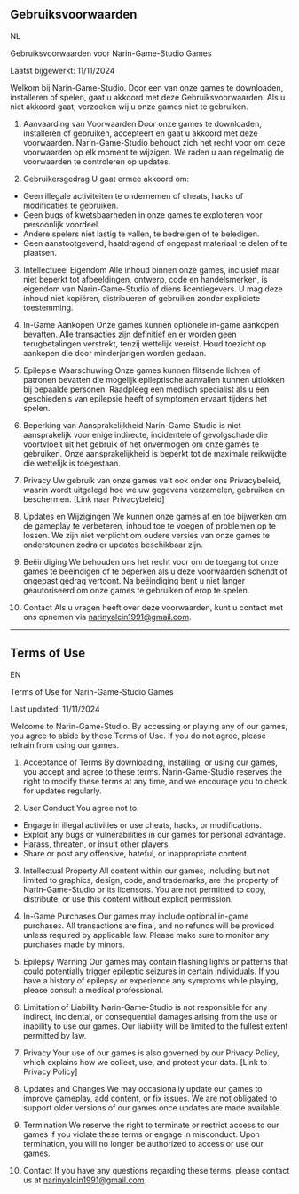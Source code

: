 <style>
h1 { display: none; }
</style>

## Gebruiksvoorwaarden
 
NL

Gebruiksvoorwaarden voor Narin-Game-Studio Games

Laatst bijgewerkt: 11/11/2024

Welkom bij Narin-Game-Studio. Door een van onze games te downloaden, installeren of spelen, gaat u akkoord met deze Gebruiksvoorwaarden. Als u niet akkoord gaat, verzoeken wij u onze games niet te gebruiken.

1. Aanvaarding van Voorwaarden
Door onze games te downloaden, installeren of gebruiken, accepteert en gaat u akkoord met deze voorwaarden. Narin-Game-Studio behoudt zich het recht voor om deze voorwaarden op elk moment te wijzigen. We raden u aan regelmatig de voorwaarden te controleren op updates.


2. Gebruikersgedrag
U gaat ermee akkoord om:
  - Geen illegale activiteiten te ondernemen of cheats, hacks of modificaties te gebruiken.
  - Geen bugs of kwetsbaarheden in onze games te exploiteren voor persoonlijk voordeel.
  - Andere spelers niet lastig te vallen, te bedreigen of te beledigen.
  - Geen aanstootgevend, haatdragend of ongepast materiaal te delen of te plaatsen.


3. Intellectueel Eigendom
Alle inhoud binnen onze games, inclusief maar niet beperkt tot afbeeldingen, ontwerp, code en handelsmerken, is eigendom van Narin-Game-Studio of diens licentiegevers. U mag deze inhoud niet kopiëren, distribueren of gebruiken zonder expliciete toestemming.


4. In-Game Aankopen
Onze games kunnen optionele in-game aankopen bevatten. Alle transacties zijn definitief en er worden geen terugbetalingen verstrekt, tenzij wettelijk vereist. Houd toezicht op aankopen die door minderjarigen worden gedaan.

5. Epilepsie Waarschuwing
Onze games kunnen flitsende lichten of patronen bevatten die mogelijk epileptische aanvallen kunnen uitlokken bij bepaalde personen. Raadpleeg een medisch specialist als u een geschiedenis van epilepsie heeft of symptomen ervaart tijdens het spelen.


6. Beperking van Aansprakelijkheid
Narin-Game-Studio is niet aansprakelijk voor enige indirecte, incidentele of gevolgschade die voortvloeit uit het gebruik of het onvermogen om onze games te gebruiken. Onze aansprakelijkheid is beperkt tot de maximale reikwijdte die wettelijk is toegestaan.


7. Privacy
Uw gebruik van onze games valt ook onder ons Privacybeleid, waarin wordt uitgelegd hoe we uw gegevens verzamelen, gebruiken en beschermen. [Link naar Privacybeleid]


8. Updates en Wijzigingen
We kunnen onze games af en toe bijwerken om de gameplay te verbeteren, inhoud toe te voegen of problemen op te lossen. We zijn niet verplicht om oudere versies van onze games te ondersteunen zodra er updates beschikbaar zijn.


9. Beëindiging
We behouden ons het recht voor om de toegang tot onze games te beëindigen of te beperken als u deze voorwaarden schendt of ongepast gedrag vertoont. Na beëindiging bent u niet langer geautoriseerd om onze games te gebruiken of erop te spelen.


10. Contact
Als u vragen heeft over deze voorwaarden, kunt u contact met ons opnemen via narinyalcin1991@gmail.com.

________________________________________________________________________________________________________________________

## Terms of Use

EN

Terms of Use for Narin-Game-Studio Games

Last updated: 11/11/2024

Welcome to Narin-Game-Studio. By accessing or playing any of our games, you agree to abide by these Terms of Use. If you do not agree, please refrain from using our games.

1. Acceptance of Terms
By downloading, installing, or using our games, you accept and agree to these terms. Narin-Game-Studio reserves the right to modify these terms at any time, and we encourage you to check for updates regularly.

2. User Conduct
You agree not to:
  - Engage in illegal activities or use cheats, hacks, or modifications.
  - Exploit any bugs or vulnerabilities in our games for personal advantage.
  - Harass, threaten, or insult other players.
  - Share or post any offensive, hateful, or inappropriate content.


3. Intellectual Property
All content within our games, including but not limited to graphics, design, code, and trademarks, are the property of Narin-Game-Studio or its licensors. You are not permitted to copy, distribute, or use this content without explicit permission.


4. In-Game Purchases
Our games may include optional in-game purchases. All transactions are final, and no refunds will be provided unless required by applicable law. Please make sure to monitor any purchases made by minors.


5. Epilepsy Warning
Our games may contain flashing lights or patterns that could potentially trigger epileptic seizures in certain individuals. If you have a history of epilepsy or experience any symptoms while playing, please consult a medical professional.


6. Limitation of Liability
Narin-Game-Studio is not responsible for any indirect, incidental, or consequential damages arising from the use or inability to use our games. Our liability will be limited to the fullest extent permitted by law.


7. Privacy
Your use of our games is also governed by our Privacy Policy, which explains how we collect, use, and protect your data. [Link to Privacy Policy]


8. Updates and Changes
We may occasionally update our games to improve gameplay, add content, or fix issues. We are not obligated to support older versions of our games once updates are made available.


9. Termination
We reserve the right to terminate or restrict access to our games if you violate these terms or engage in misconduct. Upon termination, you will no longer be authorized to access or use our games.

10. Contact
If you have any questions regarding these terms, please contact us at narinyalcin1991@gmail.com.
